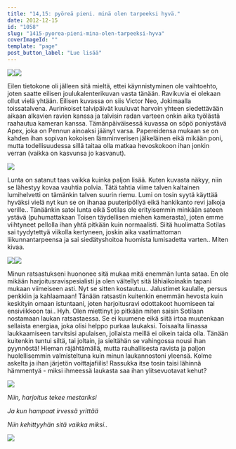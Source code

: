```yaml
---
title: "14,15: pyöreä pieni. minä olen tarpeeksi hyvä."
date: 2012-12-15
id: "1058"
slug: "1415-pyorea-pieni-mina-olen-tarpeeksi-hyva"
coverImageId: ""
template: "page"
post_button_label: "Lue lisää"
---
```


[![](/images/k14.jpg)](http://1.bp.blogspot.com/-jMTyWY39VWk/UMytAmMLH4I/AAAAAAAADfw/O9s1tPKwp98/s1600/k14.jpg)[![](/images/k15.jpg)](http://4.bp.blogspot.com/-ar8439GsVwg/UMytCHNCWNI/AAAAAAAADf4/aQ3JIxP4KlE/s1600/k15.jpg)

Eilen tietokone oli jälleen sitä mieltä, ettei käynnistyminen ole vaihtoehto, joten saatte eilisen joulukalenterikuvan vasta tänään. Ravikuvia ei olekaan ollut vielä yhtään. Eilisen kuvassa on siis Victor Neo, Jokimaalla toissatalvena. Aurinkoiset talvipäivät kuuluvat harvoin yhteen siedettävään aikaan alkavien ravien kanssa ja talvisin radan varteen onkin aika työlästä raahautua kameran kanssa. Tämänpäiväisessä kuvassa on söpö poniystävä Apex, joka on Pennun ainoaksi jäänyt varsa. Papereidensa mukaan se on kahden ihan sopivan kokoisen lämminverisen jälkeläinen eikä mikään poni, mutta todellisuudessa sillä taitaa olla matkaa hevoskokoon ihan jonkin verran (vaikka on kasvunsa jo kasvanut).

[![](/images/IMG_0411.JPG)](http://1.bp.blogspot.com/-wZSZhpIaK5g/UMyaIRJB27I/AAAAAAAADeE/IF7D-KAZ7J0/s1600/IMG_0411.JPG)

Lunta on satanut taas vaikka kuinka paljon lisää. Kuten kuvasta näkyy, niin se lähestyy kovaa vauhtia polvia. Tätä tahtia viime talven kaltainen lumihelvetti on tämänkin talven suurin riemu. Lumi on tosin syytä käyttää hyväksi vielä nyt kun se on ihanaa puuteripöllyä eikä hankikanto revi jalkoja verille.. Tänäänkin satoi lunta eikä Sotilas ole erityisemmin minkään sateen ystävä (puhumattakaan Toisen täydellisen miehen kamerasta), joten emme viihtyneet pellolla ihan yhtä pitkään kuin normaalisti. Siitä huolimatta Sotilas sai tyydytettyä viikolla kertyneen, joskin aika vaatimattoman liikunnantarpeensa ja sai siedätyshoitoa huomista lumisadetta varten.. Miten kivaa.

[![](/images/IMG_0403.JPG)](http://4.bp.blogspot.com/-dlgr34lSzmE/UMyaHO1G-AI/AAAAAAAADd8/rRz32fvawIM/s1600/IMG_0403.JPG)[![](/images/IMG_0392.JPG)](http://2.bp.blogspot.com/-_ZXzYN7iYxA/UMyaFwPeykI/AAAAAAAADd0/x9JDvbA-vF0/s1600/IMG_0392.JPG)

Minun ratsastukseni huononee sitä mukaa mitä enemmän lunta sataa. En ole mikään harjoitusravispesialisti ja olen vältellyt sitä lähiaikoinakin tapani mukaan viimeiseen asti. Nyt se sitten kostautuu.. Jalustimet kaulalle, persus penkkiin ja kahlaamaan! Tänään ratsastin kuitenkin enemmän hevosta kuin keskityin omaan istuntaani, joten harjoitusravi odottakoot huomiseen tai ensiviikkoon tai.. Hyh. Olen miettinyt jo pitkään miten saisin Sotilaan nostamaan laukan ratsastaessa. Se ei kuumene eikä siitä irtoa muutenkaan sellaista energiaa, joka olisi helppo purkaa laukaksi. Toisaalta liinassa laukkaamiseen tarvitsisi apulaisen, jollaista meillä ei oikein taida olla. Tänään kuitenkin tuntui siltä, tai joltain, ja sieltähän se vahingossa nousi ihan pyynnöstä! Hieman räjähtämällä, mutta rauhallisesta ravista ja paljon huolellisemmin valmisteltuna kuin minun laukannostoni yleensä. Kolme askelta ja ihan järjetön voittajafiilis! Rassukka itse tosin taisi lähinnä hämmentyä - miksi ihmeessä laukasta saa ihan ylitsevuotavat kehut?

[![](/images/IMG_0345y.JPG)](http://3.bp.blogspot.com/-XB1MPUhqb7Y/UMyaEYeCAMI/AAAAAAAADds/c_4X14n92MQ/s1600/IMG_0345y.JPG)

_Niin, harjoitus tekee mestariksi_

_Ja kun hampaat irvessä yrittää_

_Niin kehittyyhän sitä vaikka miksi.._

[![](/images/ak.jpg)](http://4.bp.blogspot.com/-dUGF35h9gVw/UMytDLxBWjI/AAAAAAAADf8/708xpcrSMUY/s1600/ak.jpg)
